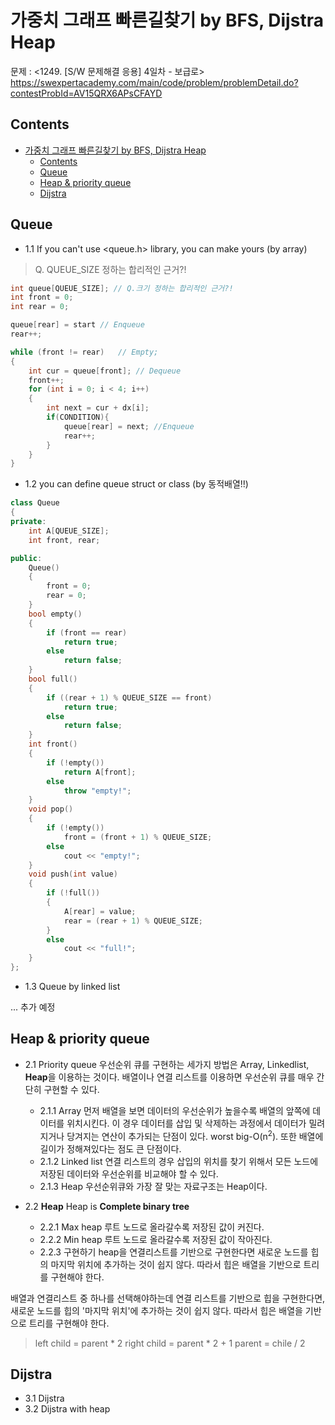 # 가중치 그래프 빠른길찾기 by BFS, Dijstra Heap

문제 : <1249. [S/W 문제해결 응용] 4일차 - 보급로> <br/>
<https://swexpertacademy.com/main/code/problem/problemDetail.do?contestProbId=AV15QRX6APsCFAYD>

## Contents

- [가중치 그래프 빠른길찾기 by BFS, Dijstra Heap](#%ea%b0%80%ec%a4%91%ec%b9%98-%ea%b7%b8%eb%9e%98%ed%94%84-%eb%b9%a0%eb%a5%b8%ea%b8%b8%ec%b0%be%ea%b8%b0-by-bfs-dijstra-heap)
  - [Contents](#contents)
  - [Queue](#queue)
  - [Heap & priority queue](#heap--priority-queue)
  - [Dijstra](#dijstra)

## Queue

- 1.1 If you can't use <queue.h> library, you can make yours (by array)

> Q. QUEUE_SIZE 정하는 합리적인 근거?!

```C++
int queue[QUEUE_SIZE]; // Q.크기 정하는 합리적인 근거?!
int front = 0;
int rear = 0;

queue[rear] = start // Enqueue
rear++;

while (front != rear)   // Empty;
{
    int cur = queue[front]; // Dequeue
    front++;
    for (int i = 0; i < 4; i++)
    {
        int next = cur + dx[i];
        if(CONDITION){
            queue[rear] = next; //Enqueue
            rear++;
        }
    }
}
```

- 1.2 you can define queue struct or class (by 동적배열!!)

```C++
class Queue
{
private:
    int A[QUEUE_SIZE];
    int front, rear;

public:
    Queue()
    {
        front = 0;
        rear = 0;
    }
    bool empty()
    {
        if (front == rear)
            return true;
        else
            return false;
    }
    bool full()
    {
        if ((rear + 1) % QUEUE_SIZE == front)
            return true;
        else
            return false;
    }
    int front()
    {
        if (!empty())
            return A[front];
        else
            throw "empty!";
    }
    void pop()
    {
        if (!empty())
            front = (front + 1) % QUEUE_SIZE;
        else
            cout << "empty!";
    }
    void push(int value)
    {
        if (!full())
        {
            A[rear] = value;
            rear = (rear + 1) % QUEUE_SIZE;
        }
        else
            cout << "full!";
    }
};
```

- 1.3 Queue by linked list

... 추가 예정

## Heap & priority queue

- 2.1 Priority queue
우선순위 큐를 구현하는 세가지 방법은 Array, Linkedlist, **Heap**을 이용하는 것이다. 배열이나 연결 리스트를 이용하면 우선순위 큐를 매우 간단히 구현할 수 있다. 
  - 2.1.1 Array
먼저 배열을 보면 데이터의 우선순위가 높을수록 배열의 앞쪽에 데이터를 위치시킨다. 이 경우 데이터를 삽입 및 삭제하는 과정에서 데이터가 밀려지거나 당겨지는 연산이 추가되는 단점이 있다. worst big-O(n<sup>2</sup>). 또한 배열에 길이가 정해져있다는 점도 큰 단점이다.
  - 2.1.2  Linked list
연결 리스트의 경우 삽입의 위치를 찾기 위해서 모든 노드에 저장된 데이터와 우선순위를 비교해야 할 수 있다.
  - 2.1.3 Heap
우선순위큐와 가장 잘 맞는 자료구조는 Heap이다.

- 2.2 **Heap**
Heap is **Complete binary tree**
  - 2.2.1 Max heap
루트 노드로 올라갈수록 저장된 값이 커진다.
  - 2.2.2 Min heap
루트 노드로 올라갈수록 저장된 값이 작아진다.
  - 2.2.3 구현하기
heap을 연결리스트를 기반으로 구현한다면 새로운 노드를 힙의 마지막 위치에 추가하는 것이 쉽지 않다. 따라서 힙은 배열을 기반으로 트리를 구현해야 한다.

배열과 연결리스트 중 하나를 선택해야하는데 연결 리스트를 기반으로 힙을 구현한다면, 새로운 노드를 힙의 '마지막 위치'에 추가하는 것이 쉽지 않다. 따라서 힙은 배열을 기반으로 트리를 구현해야 한다.


> left child = parent * 2
> right child = parent * 2 + 1
> parent = chile / 2

## Dijstra

- 3.1 Dijstra
- 3.2 Dijstra with heap
